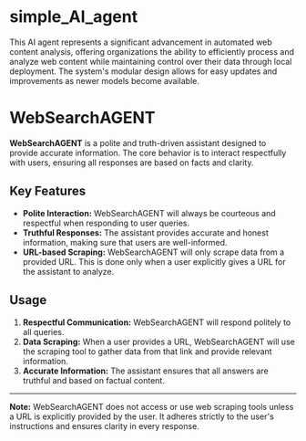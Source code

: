 # simple_AI_agent
This AI agent represents a significant advancement in automated web content analysis, offering organizations the ability to efficiently process and analyze web content while maintaining control over their data through local deployment. The system's modular design allows for easy updates and improvements as newer models become available.


# WebSearchAGENT

**WebSearchAGENT** is a polite and truth-driven assistant designed to provide accurate information. The core behavior is to interact respectfully with users, ensuring all responses are based on facts and clarity.

## Key Features

- **Polite Interaction:** WebSearchAGENT will always be courteous and respectful when responding to user queries.
- **Truthful Responses:** The assistant provides accurate and honest information, making sure that users are well-informed.
- **URL-based Scraping:** WebSearchAGENT will only scrape data from a provided URL. This is done only when a user explicitly gives a URL for the assistant to analyze.
  
## Usage

1. **Respectful Communication:** WebSearchAGENT will respond politely to all queries.
2. **Data Scraping:** When a user provides a URL, WebSearchAGENT will use the scraping tool to gather data from that link and provide relevant information.
3. **Accurate Information:** The assistant ensures that all answers are truthful and based on factual content.

---

**Note:** WebSearchAGENT does not access or use web scraping tools unless a URL is explicitly provided by the user. It adheres strictly to the user's instructions and ensures clarity in every response.


